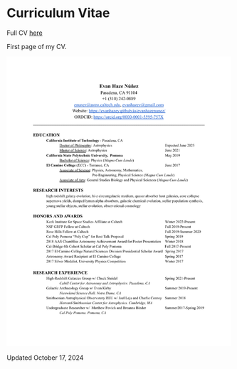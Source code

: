 # Curriculum Vitae

Full CV [here](https://docs.google.com/document/d/1lK0ZNMUKEQlv9tSvvlTG0VduwoljM2-xgqujeFNyep0/edit?usp=sharing) 

First page of my CV.

<img src=https://github.com/evanhazey/evanhazenunez/blob/gh-pages/Graphics/Master_CV_October-17-2024.pdf>


Updated October 17, 2024
